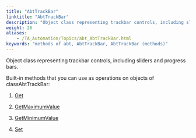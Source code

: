 ```yaml
--- 
title: "AbtTrackBar"
linktitle: "AbtTrackBar"
description: "Object class representing trackbar controls, including sliders and progress bars."
weight: 26
aliases: 
    - /TA_Automation/Topics/abt_AbtTrackBar.html
keywords: "methods of abt, AbtTrackBar, AbtTrackBar (methods)"
---
```


Object class representing trackbar controls, including sliders and progress bars.

Built-in methods that you can use as operations on objects of classAbtTrackBar:

1.  [Get](/automation-guide/action-based-testing-language/testarchitect-automation-classes/automation-classes/abttrackbar/get)  

2.  [GetMaximumValue](/automation-guide/action-based-testing-language/testarchitect-automation-classes/automation-classes/abttrackbar/getmaximumvalue)  

3.  [GetMinimumValue](/automation-guide/action-based-testing-language/testarchitect-automation-classes/automation-classes/abttrackbar/getminimumvalue)  

4.  [Set](/automation-guide/action-based-testing-language/testarchitect-automation-classes/automation-classes/abttrackbar/set)  





